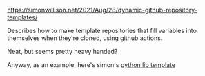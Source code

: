 https://simonwillison.net/2021/Aug/28/dynamic-github-repository-templates/

Describes how to make template repositories that fill variables into themselves when they're cloned, using github actions.

Neat, but seems pretty heavy handed?

Anyway, as an example, here's simon's [python lib template](https://github.com/simonw/python-lib-template-repository)